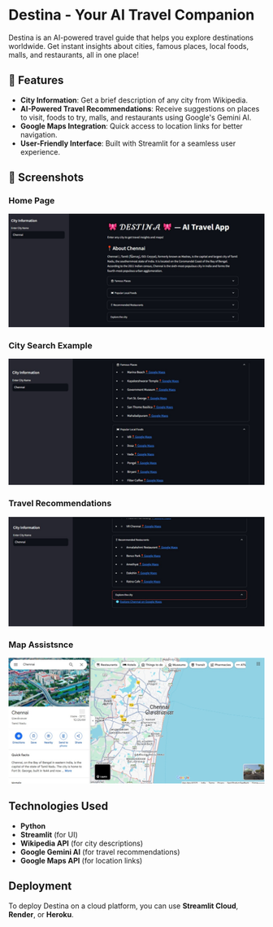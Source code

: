 #  Destina - Your AI Travel Companion

Destina is an AI-powered travel guide that helps you explore destinations worldwide. Get instant insights about cities, famous places, local foods, malls, and restaurants, all in one place!

## 🚀 Features
- **City Information**: Get a brief description of any city from Wikipedia.
- **AI-Powered Travel Recommendations**: Receive suggestions on places to visit, foods to try, malls, and restaurants using Google's Gemini AI.
- **Google Maps Integration**: Quick access to location links for better navigation.
- **User-Friendly Interface**: Built with Streamlit for a seamless user experience.


## 📸 Screenshots

### Home Page
![Destina Home Page](screenshots/homepage.jpg)

### City Search Example
![City Search](screenshots/city-search.jpg)

### Travel Recommendations
![Recommendations](screenshots/recommendations.jpg)

###  Map Assistsnce
![Map assistance](screenshots/map.jpg)

##  Technologies Used
- **Python**
- **Streamlit** (for UI)
- **Wikipedia API** (for city descriptions)
- **Google Gemini AI** (for travel recommendations)
- **Google Maps API** (for location links)

##  Deployment
To deploy Destina on a cloud platform, you can use **Streamlit Cloud**, **Render**, or **Heroku**.
